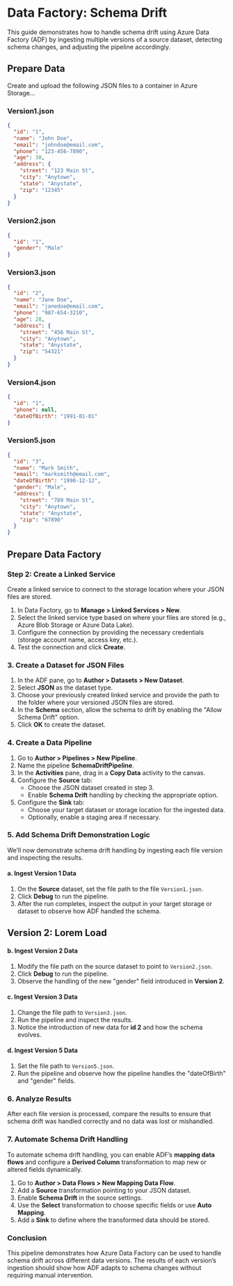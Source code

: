 # Data Factory: Schema Drift

This guide demonstrates how to handle schema drift using Azure Data Factory (ADF) by ingesting multiple versions of a source dataset, detecting schema changes, and adjusting the pipeline accordingly.

## Prepare Data
Create and upload the following JSON files to a container in Azure Storage...

### Version1.json
```json
{  
  "id": "1",  
  "name": "John Doe",  
  "email": "johndoe@email.com",  
  "phone": "123-456-7890",  
  "age": 30,  
  "address": {  
    "street": "123 Main St",  
    "city": "Anytown",  
    "state": "Anystate",  
    "zip": "12345"  
  }  
}
```

### Version2.json
```json
{
  "id": "1",
  "gender": "Male"
}
```

### Version3.json
```json
{
  "id": "2",
  "name": "Jane Doe",
  "email": "janedoe@email.com",
  "phone": "987-654-3210",
  "age": 28,
  "address": {
    "street": "456 Main St",
    "city": "Anytown",
    "state": "Anystate",
    "zip": "54321"
  }
}
```

### Version4.json
```json
{
  "id": "1",
  "phone": null,
  "dateOfBirth": "1991-01-01"
}
```

### Version5.json
```json
{
  "id": "3",
  "name": "Mark Smith",
  "email": "marksmith@email.com",
  "dateOfBirth": "1990-12-12",
  "gender": "Male",
  "address": {
    "street": "789 Main St",
    "city": "Anytown",
    "state": "Anystate",
    "zip": "67890"
  }
}
```

## Prepare Data Factory

### Step 2: Create a Linked Service
Create a linked service to connect to the storage location where your JSON files are stored.

1. In Data Factory, go to **Manage > Linked Services > New**.
2. Select the linked service type based on where your files are stored (e.g., Azure Blob Storage or Azure Data Lake).
3. Configure the connection by providing the necessary credentials (storage account name, access key, etc.).
4. Test the connection and click **Create**.

### 3. Create a Dataset for JSON Files
1. In the ADF pane, go to **Author > Datasets > New Dataset**.
2. Select **JSON** as the dataset type.
3. Choose your previously created linked service and provide the path to the folder where your versioned JSON files are stored.
4. In the **Schema** section, allow the schema to drift by enabling the "Allow Schema Drift" option.
5. Click **OK** to create the dataset.

### 4. Create a Data Pipeline
1. Go to **Author > Pipelines > New Pipeline**.
2. Name the pipeline **SchemaDriftPipeline**.
3. In the **Activities** pane, drag in a **Copy Data** activity to the canvas.
4. Configure the **Source** tab:
   - Choose the JSON dataset created in step 3.
   - Enable **Schema Drift** handling by checking the appropriate option.
5. Configure the **Sink** tab:
   - Choose your target dataset or storage location for the ingested data.
   - Optionally, enable a staging area if necessary.
   
### 5. Add Schema Drift Demonstration Logic
We’ll now demonstrate schema drift handling by ingesting each file version and inspecting the results.

#### a. Ingest **Version 1** Data
1. On the **Source** dataset, set the file path to the file `Version1.json`.
2. Click **Debug** to run the pipeline.
3. After the run completes, inspect the output in your target storage or dataset to observe how ADF handled the schema.

## Version 2: Lorem Load
#### b. Ingest **Version 2** Data
1. Modify the file path on the source dataset to point to `Version2.json`.
2. Click **Debug** to run the pipeline.
3. Observe the handling of the new "gender" field introduced in **Version 2**.

#### c. Ingest **Version 3** Data
1. Change the file path to `Version3.json`.
2. Run the pipeline and inspect the results.
3. Notice the introduction of new data for **id 2** and how the schema evolves.

#### d. Ingest **Version 5** Data
1. Set the file path to `Version5.json`.
2. Run the pipeline and observe how the pipeline handles the "dateOfBirth" and "gender" fields.

### 6. Analyze Results
After each file version is processed, compare the results to ensure that schema drift was handled correctly and no data was lost or mishandled.

### 7. Automate Schema Drift Handling
To automate schema drift handling, you can enable ADF’s **mapping data flows** and configure a **Derived Column** transformation to map new or altered fields dynamically.

1. Go to **Author > Data Flows > New Mapping Data Flow**.
2. Add a **Source** transformation pointing to your JSON dataset.
3. Enable **Schema Drift** in the source settings.
4. Use the **Select** transformation to choose specific fields or use **Auto Mapping**.
5. Add a **Sink** to define where the transformed data should be stored.

### Conclusion
This pipeline demonstrates how Azure Data Factory can be used to handle schema drift across different data versions. The results of each version’s ingestion should show how ADF adapts to schema changes without requiring manual intervention.
